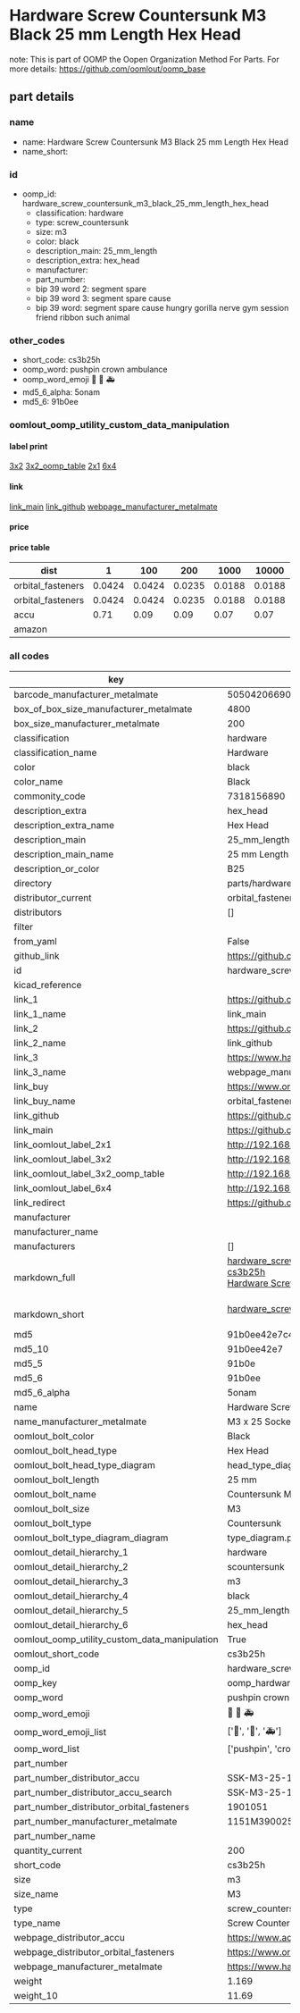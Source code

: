 # Hardware Screw Countersunk M3 Black 25 mm Length Hex Head  

note: This is part of OOMP the Oopen Organization Method For Parts. For more details: https://github.com/oomlout/oomp_base

##  part details
  







### name
* name: Hardware Screw Countersunk M3 Black 25 mm Length Hex Head
* name_short: 
### id
* oomp_id: hardware_screw_countersunk_m3_black_25_mm_length_hex_head
  * classification: hardware
  * type: screw_countersunk
  * size: m3
  * color: black
  * description_main: 25_mm_length
  * description_extra: hex_head
  * manufacturer: 
  * part_number: 
  * bip 39 word 2: segment spare
  * bip 39 word 3: segment spare cause
  * bip 39 word: segment spare cause hungry gorilla nerve gym session friend ribbon such animal

### other_codes
* short_code: cs3b25h
* oomp_word: pushpin crown ambulance
* oomp_word_emoji :pushpin: :crown: :ambulance:
* md5_6_alpha: 5onam
* md5_6: 91b0ee






### oomlout_oomp_utility_custom_data_manipulation
#### label print
[3x2](http://192.168.1.245:1112/?label=oomp%205onam)
[3x2_oomp_table](http://192.168.1.108:1112/?label=oomp%205onam)
[2x1](http://192.168.1.242:1112/?label=oomp%205onam)
[6x4](http://192.168.1.55:1112/?label=oomp%205onam)    

#### link

[link_main](https://github.com/oomlout/oomlout_oomp_version_1_messy/tree/main/parts/hardware_screw_countersunk_m3_black_25_mm_length_hex_head) [link_github](https://github.com/oomlout/oomlout_oomp_version_1_messy/tree/main/parts/hardware_screw_countersunk_m3_black_25_mm_length_hex_head) [webpage_manufacturer_metalmate](https://www.harclob2b.com/m3-x-25-socket-csk-screw-gr10-9-self-colour-din-79-1151m390025)                            

#### price

#### price table
| dist | 1 | 100 | 200 | 1000 | 10000 |
|------|---|-----|-----|------|-------|
| orbital_fasteners | 0.0424 | 0.0424 | 0.0235 | 0.0188 | 0.0188 |
| orbital_fasteners | 0.0424 | 0.0424 | 0.0235 | 0.0188 | 0.0188 | 
| accu | 0.71 | 0.09 | 0.09 | 0.07 | 0.07 | 
| amazon |  |  |  |  |  | 















### all codes 
| key | value |  
| --- | --- |  
| barcode_manufacturer_metalmate | 5050420669078 |  
| box_of_box_size_manufacturer_metalmate | 4800 |  
| box_size_manufacturer_metalmate | 200 |  
| classification | hardware |  
| classification_name | Hardware |  
| color | black |  
| color_name | Black |  
| commonity_code | 7318156890 |  
| description_extra | hex_head |  
| description_extra_name | Hex Head |  
| description_main | 25_mm_length |  
| description_main_name | 25 mm Length |  
| description_or_color | B25 |  
| directory | parts/hardware_screw_countersunk_m3_black_25_mm_length_hex_head |  
| distributor_current | orbital_fasteners |  
| distributors | [] |  
| filter |  |  
| from_yaml | False |  
| github_link | https://github.com/oomlout/oomlout_oomp_part_src/tree/main/parts/hardware_screw_countersunk_m3_black_25_mm_length_hex_head |  
| id | hardware_screw_countersunk_m3_black_25_mm_length_hex_head |  
| kicad_reference |  |  
| link_1 | https://github.com/oomlout/oomlout_oomp_version_1_messy/tree/main/parts/hardware_screw_countersunk_m3_black_25_mm_length_hex_head |  
| link_1_name | link_main |  
| link_2 | https://github.com/oomlout/oomlout_oomp_version_1_messy/tree/main/parts/hardware_screw_countersunk_m3_black_25_mm_length_hex_head |  
| link_2_name | link_github |  
| link_3 | https://www.harclob2b.com/m3-x-25-socket-csk-screw-gr10-9-self-colour-din-79-1151m390025 |  
| link_3_name | webpage_manufacturer_metalmate |  
| link_buy | https://www.orbitalfasteners.co.uk/products/m3-x-25-socket-screw-countersunk-high-tensile-grade-10-9-self-colour-din-7991 |  
| link_buy_name | orbital_fasteners |  
| link_github | https://github.com/oomlout/oomlout_oomp_version_1_messy/tree/main/parts/hardware_screw_countersunk_m3_black_25_mm_length_hex_head |  
| link_main | https://github.com/oomlout/oomlout_oomp_version_1_messy/tree/main/parts/hardware_screw_countersunk_m3_black_25_mm_length_hex_head |  
| link_oomlout_label_2x1 | http://192.168.1.242:1112/?label=oomp%205onam |  
| link_oomlout_label_3x2 | http://192.168.1.245:1112/?label=oomp%205onam |  
| link_oomlout_label_3x2_oomp_table | http://192.168.1.108:1112/?label=oomp%205onam |  
| link_oomlout_label_6x4 | http://192.168.1.55:1112/?label=oomp%205onam |  
| link_redirect | https://github.com/oomlout/oomlout_oomp_version_1_messy/tree/main/parts/hardware_screw_countersunk_m3_black_25_mm_length_hex_head |  
| manufacturer |  |  
| manufacturer_name |  |  
| manufacturers | [] |  
| markdown_full | [hardware_screw_countersunk_m3_black_25_mm_length_hex_head](none)<br>[cs3b25h](none)<br>[Hardware Screw Countersunk M3 Black 25 Mm Length Hex Head](none)<br><br> |  
| markdown_short | [hardware_screw_countersunk_m3_black_25_mm_length_hex_head](none)<br><br> |  
| md5 | 91b0ee42e7c44d0251b256f449341e19 |  
| md5_10 | 91b0ee42e7 |  
| md5_5 | 91b0e |  
| md5_6 | 91b0ee |  
| md5_6_alpha | 5onam |  
| name | Hardware Screw Countersunk M3 Black 25 mm Length Hex Head |  
| name_manufacturer_metalmate | M3 x 25 Socket Csk Screw Gr10.9 Self Colour DIN 7991 165 |  
| oomlout_bolt_color | Black |  
| oomlout_bolt_head_type | Hex Head |  
| oomlout_bolt_head_type_diagram | head_type_diagram.png |  
| oomlout_bolt_length | 25 mm |  
| oomlout_bolt_name | Countersunk M3X25 mm Black (Hex Head) |  
| oomlout_bolt_size | M3 |  
| oomlout_bolt_type | Countersunk |  
| oomlout_bolt_type_diagram_diagram | type_diagram.png |  
| oomlout_detail_hierarchy_1 | hardware |  
| oomlout_detail_hierarchy_2 | scountersunk |  
| oomlout_detail_hierarchy_3 | m3 |  
| oomlout_detail_hierarchy_4 | black |  
| oomlout_detail_hierarchy_5 | 25_mm_length |  
| oomlout_detail_hierarchy_6 | hex_head |  
| oomlout_oomp_utility_custom_data_manipulation | True |  
| oomlout_short_code | cs3b25h |  
| oomp_id | hardware_screw_countersunk_m3_black_25_mm_length_hex_head |  
| oomp_key | oomp_hardware_screw_countersunk_m3_black_25_mm_length_hex_head |  
| oomp_word | pushpin crown ambulance |  
| oomp_word_emoji | :pushpin: :crown: :ambulance: |  
| oomp_word_emoji_list | [':pushpin:', ':crown:', ':ambulance:'] |  
| oomp_word_list | ['pushpin', 'crown', 'ambulance'] |  
| part_number |  |  
| part_number_distributor_accu | SSK-M3-25-10.9 |  
| part_number_distributor_accu_search | SSK-M3-25-10.9+-zinc |  
| part_number_distributor_orbital_fasteners | 1901051 |  
| part_number_manufacturer_metalmate | 1151M390025 |  
| part_number_name |  |  
| quantity_current | 200 |  
| short_code | cs3b25h |  
| size | m3 |  
| size_name | M3 |  
| type | screw_countersunk |  
| type_name | Screw Countersunk |  
| webpage_distributor_accu | https://www.accu.co.uk/countersunk-socket-head-screws/472020-SSK-M3-25-10-9 |  
| webpage_distributor_orbital_fasteners | https://www.orbitalfasteners.co.uk/products/m3-x-25-socket-screw-countersunk-high-tensile-grade-10-9-self-colour-din-7991 |  
| webpage_manufacturer_metalmate | https://www.harclob2b.com/m3-x-25-socket-csk-screw-gr10-9-self-colour-din-79-1151m390025 |  
| weight | 1.169 |  
| weight_10 | 11.69 |  
